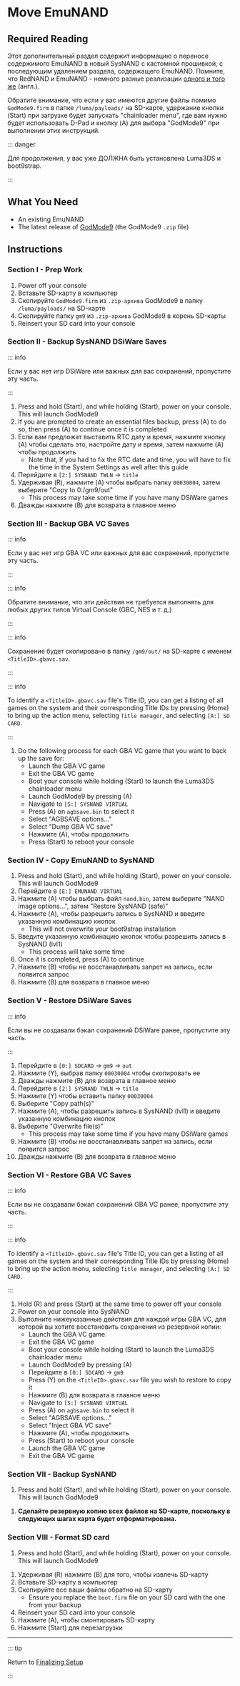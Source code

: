 # Move EmuNAND

## Required Reading

Этот дополнительный раздел содержит информацию о переносе содержимого EmuNAND в новый SysNAND с кастомной прошивкой, с последующим удалением раздела, содержащего EmuNAND. Помните, что RedNAND и EmuNAND - немного разные реализации [одного и того же](http://3dbrew.org/wiki/NAND_Redirection) (англ.).

Обратите внимание, что если у вас имеются другие файлы помимо `GodMode9.firm` в папке `/luma/payloads/` на SD-карте, удержание кнопки (Start) при загрузке будет запускать "chainloader menu", где вам нужно будет использовать D-Pad и кнопку (A) для выбора "GodMode9" при выполнении этих инструкций.

::: danger

Для продолжения, у вас уже ДОЛЖНА быть установлена Luma3DS и boot9strap.

:::

## What You Need

- An existing EmuNAND
- The latest release of [GodMode9](https://github.com/d0k3/GodMode9/releases/latest) (the GodMode9 `.zip` file)

## Instructions

### Section I - Prep Work

1. Power off your console
2. Вставьте SD-карту в компьютер
3. Скопируйте `GodMode9.firm` из `.zip-архива` GodMode9 в папку `/luma/payloads/` на SD-карте
4. Скопируйте папку `gm9` из `.zip-архива` GodMode9 в корень SD-карты
5. Reinsert your SD card into your console

### Section II - Backup SysNAND DSiWare Saves

::: info

Если у вас нет игр DSiWare или важных для вас сохранений, пропустите эту часть.

:::

1. Press and hold (Start), and while holding (Start), power on your console. This will launch GodMode9
2. If you are prompted to create an essential files backup, press (A) to do so, then press (A) to continue once it is completed
3. Если вам предложат выставить RTC дату и время, нажмите кнопку (A) чтобы сделать это, настройте дату и время, затем нажмите (A) чтобы продолжить
    - Note that, if you had to fix the RTC date and time, you will have to fix the time in the System Settings as well after this guide
4. Перейдите в `[2:] SYSNAND TWLN` -> `title`
5. Удерживая (R), нажмите (A) чтобы выбрать папку `00030004`, затем выберите "Copy to 0:/gm9/out"
    - This process may take some time if you have many DSiWare games
6. Дважды нажмите (B) для возврата в главное меню

### Section III - Backup GBA VC Saves

::: info

Если у вас нет игр GBA VC или важных для вас сохранений, пропустите эту часть.

:::

::: info

Обратите внимание, что эти действия не требуется выполнять для любых других типов Virtual Console (GBC, NES и т. д.)

:::

::: info

Сохранение будет скопировано в папку `/gm9/out/` на SD-карте с именем `<TitleID>.gbavc.sav`.

:::

::: info

To identify a `<TitleID>.gbavc.sav` file's Title ID, you can get a listing of all games on the system and their corresponding Title IDs by pressing (Home) to bring up the action menu, selecting `Title manager`, and selecting `[A:] SD CARD`.

:::

1. Do the following process for each GBA VC game that you want to back up the save for:
    - Launch the GBA VC game
    - Exit the GBA VC game
    - Boot your console while holding (Start) to launch the Luma3DS chainloader menu
    - Launch GodMode9 by pressing (A)
    - Navigate to `[S:] SYSNAND VIRTUAL`
    - Press (A) on `agbsave.bin` to select it
    - Select "AGBSAVE options..."
    - Select "Dump GBA VC save"
    - Нажмите (A), чтобы продолжить
    - Press (Start) to reboot your console

### Section IV - Copy EmuNAND to SysNAND

1. Press and hold (Start), and while holding (Start), power on your console. This will launch GodMode9
2. Перейдите в `[E:] EMUNAND VIRTUAL`
3. Нажмите (A) чтобы выбрать файл `nand.bin`, затем выберите "NAND image options...", затем "Restore SysNAND (safe)"
4. Нажмите (A), чтобы разрешить запись в SysNAND и введите указанную комбинацию кнопок
    - This will not overwrite your boot9strap installation
5. Введите указанную комбинацию кнопок чтобы разрешить запись в SysNAND (lvl1)
    - This process will take some time
6. Once it is completed, press (A) to continue
7. Нажмите (B) чтобы не восстанавливать запрет на запись, если появится запрос
8. Нажмите (B) для возврата в главное меню

### Section V - Restore DSiWare Saves

::: info

Если вы не создавали бэкап сохранений DSiWare ранее, пропустите эту часть.

:::

1. Перейдите в `[0:] SDCARD` -> `gm9` -> `out`
2. Нажмите (Y), выбрав папку `00030004` чтобы скопировать ее
3. Дважды нажмите (B) для возврата в главное меню
4. Перейдите в `[2:] SYSNAND TWLN` -> `title`
5. Нажмите (Y) чтобы вставить папку `00030004`
6. Выберите "Copy path(s)"
7. Нажмите (A), чтобы разрешить запись в SysNAND (lvl1) и введите указанную комбинацию кнопок
8. Выберите "Overwrite file(s)"
    - This process may take some time if you have many DSiWare games
9. Нажмите (B) чтобы не восстанавливать запрет на запись, если появится запрос
10. Дважды нажмите (B) для возврата в главное меню

### Section VI - Restore GBA VC Saves

::: info

Если вы не создавали бэкап сохранений GBA VC ранее, пропустите эту часть.

:::

::: info

To identify a `<TitleID>.gbavc.sav` file's Title ID, you can get a listing of all games on the system and their corresponding Title IDs by pressing (Home) to bring up the action menu, selecting `Title manager`, and selecting `[A:] SD CARD`.

:::

1. Hold (R) and press (Start) at the same time to power off your console
2. Power on your console into SysNAND
3. Выполните нижеуказанные действия для каждой игры GBA VC, для которой вы хотите восстановить сохранения из резервной копии:
    - Launch the GBA VC game
    - Exit the GBA VC game
    - Boot your console while holding (Start) to launch the Luma3DS chainloader menu
    - Launch GodMode9 by pressing (A)
    - Перейдите в `[0:] SDCARD` -> `gm9`
    - Press (Y) on the `<TitleID>.gbavc.sav` file you wish to restore to copy it
    - Нажмите (B) для возврата в главное меню
    - Navigate to `[S:] SYSNAND VIRTUAL`
    - Press (A) on `agbsave.bin` to select it
    - Select "AGBSAVE options..."
    - Select "Inject GBA VC save"
    - Нажмите (A), чтобы продолжить
    - Press (Start) to reboot your console
    - Launch the GBA VC game
    - Exit the GBA VC game

### Section VII - Backup SysNAND

1. Press and hold (Start), and while holding (Start), power on your console. This will launch GodMode9

<!--@include: ./_include/nand-backup.md -->

1. **Сделайте резервную копию всех файлов на SD-карте, поскольку в следующих шагах карта будет отформатирована.**

### Section VIII - Format SD card

1. Press and hold (Start), and while holding (Start), power on your console. This will launch GodMode9

<!--@include: ./_include/format-sd-gm9.md -->

1. Удерживая (R) нажмите (B) для того, чтобы извлечь SD-карту
2. Вставьте SD-карту в компьютер
3. Скопируйте все ваши файлы обратно на SD-карту
    - Ensure you replace the `boot.firm` file on your SD card with the one from your backup
4. Reinsert your SD card into your console
5. Нажмите (A), чтобы смонтировать SD-карту
6. Нажмите (Start) для перезагрузки

___

::: tip

Return to [Finalizing Setup](finalizing-setup)

:::
